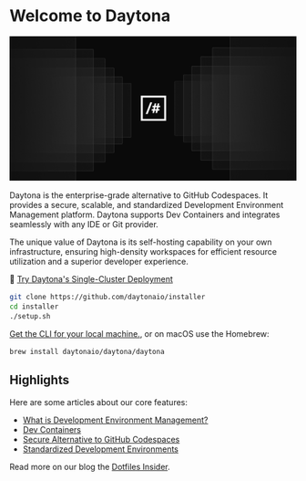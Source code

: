 # Welcome to Daytona

![Daytona Header](https://github.com/daytonaio/.github/blob/main/profile/readme_img.png)

Daytona is the enterprise-grade alternative to GitHub Codespaces. It provides a secure, scalable, and standardized Development Environment Management platform. Daytona supports Dev Containers and integrates seamlessly with any IDE or Git provider.

The unique value of Daytona is its self-hosting capability on your own infrastructure, ensuring high-density workspaces for efficient resource utilization and a superior developer experience.

🚀 [Try Daytona's Single-Cluster Deployment](https://github.com/daytonaio/installer)

```bash
git clone https://github.com/daytonaio/installer
cd installer
./setup.sh
```

[Get the CLI for your local machine.](https://download.daytona.io/), or on macOS use the Homebrew:

```bash
brew install daytonaio/daytona/daytona
```

## Highlights

Here are some articles about our core features:

- [What is Development Environment Management?](https://www.daytona.io/dotfiles/clarifying-cloud-development)
- [Dev Containers](https://www.daytona.io/dotfiles/guide-create-devcontainer-json-file)
- [Secure Alternative to GitHub Codespaces](https://www.daytona.io/dotfiles/daytona-a-secure-alternative-to-github-codespaces)
- [Standardized Development Environments](https://www.daytona.io/dotfiles/embracing-standardized-development-environments)

Read more on our blog the [Dotfiles Insider](https://www.daytona.io/dotfiles/).
